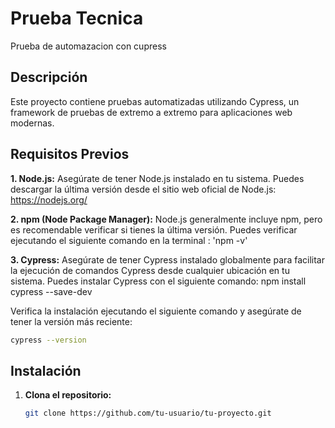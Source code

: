 # Prueba Tecnica 

Prueba de automazacion con cupress

## Descripción

Este proyecto contiene pruebas automatizadas utilizando Cypress, un framework de pruebas de extremo a extremo para aplicaciones web modernas.

## Requisitos Previos

 **1. Node.js:** Asegúrate de tener Node.js instalado en tu sistema. Puedes descargar la última versión desde el sitio web oficial de Node.js: https://nodejs.org/

**2. npm (Node Package Manager):** Node.js generalmente incluye npm, pero es recomendable verificar si tienes la última versión. Puedes verificar ejecutando el siguiente comando en la terminal : 'npm -v'


**3. Cypress:** Asegúrate de tener Cypress instalado globalmente para facilitar la ejecución de comandos Cypress desde cualquier ubicación en tu sistema. Puedes instalar Cypress con el siguiente comando: npm install cypress --save-dev

   Verifica la instalación ejecutando el siguiente comando y asegúrate de tener la versión más reciente:

   ```bash
   cypress --version
   ```



## Instalación

1. **Clona el repositorio:**

   ```bash
   git clone https://github.com/tu-usuario/tu-proyecto.git
